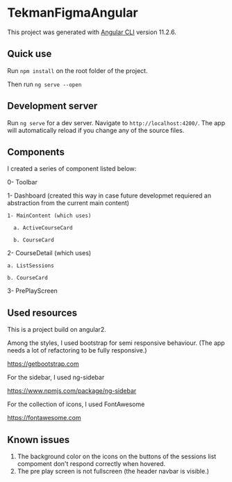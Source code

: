 # TekmanFigmaAngular

This project was generated with [Angular CLI](https://github.com/angular/angular-cli) version 11.2.6.

## Quick use

Run `npm install` on the root folder of the project.

Then run `ng serve --open`

## Development server

Run `ng serve` for a dev server. Navigate to `http://localhost:4200/`. The app will automatically reload if you change any of the source files.

## Components 

I created a series of component listed below:

  0- Toolbar
  
  1- Dashboard (created this way in case future developmet requiered an abstraction from the current main content)
  
    1- MainContent (which uses)

      a. ActiveCourseCard

      b. CourseCard

  2- CourseDetail (which uses)
  
    a. ListSessions
    
    b. CourseCard
  
  3- PrePlayScreen

## Used resources

This is a project build on angular2.

Among the styles, I used bootstrap for semi responsive behaviour. (The app needs a lot of refactoring to be fully responsive.)

https://getbootstrap.com


For the sidebar, I used ng-sidebar

https://www.npmjs.com/package/ng-sidebar

For the collection of icons, I used FontAwesome

https://fontawesome.com

## Known issues

1) The background color on the icons on the buttons of the sessions list compoment don't respond correctly when hovered.
2) The pre play screen is not fullscreen (the header navbar is visible.)
